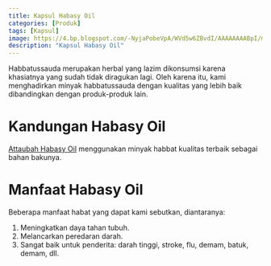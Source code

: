 ```yaml
---
title: Kapsul Habasy Oil
categories: [Produk]
tags: [Kapsul]
image: https://4.bp.blogspot.com/-NyjaPobeVpA/WVd5w6ZBvdI/AAAAAAAABpI/mNYFEB_GKUgY5404G5pl6Zza9MceFKGNwCKgBGAs/s1600/attaubah-habbasy.png
description: "Kapsul Habasy Oil"
---
```


<div class="paraph">Habbatussauda merupakan herbal yang lazim dikonsumsi karena khasiatnya yang sudah tidak diragukan lagi. Oleh karena itu, kami menghadirkan minyak habbatussauda dengan kualitas yang lebih baik dibandingkan dengan produk-produk lain.</div>

<h1>Kandungan Habasy Oil</h1>

<div class="paraph"><a cclass="mhoapp purple" href="/posts/kapsul-habasy-oil-vnc" title="Attaubah Habasy Oil">Attaubah Habasy Oil</a> menggunakan minyak habbat kualitas terbaik sebagai bahan bakunya.</div>

<h1>Manfaat Habasy Oil</h1>

<div class="paraph">Beberapa manfaat habat yang dapat kami sebutkan, diantaranya:</div>

<ol>
    <li>Meningkatkan daya tahan tubuh.</li>
    <li>Melancarkan peredaran darah.</li>
    <li>Sangat baik untuk penderita: darah tinggi, stroke, flu, demam, batuk, demam, dll.</li>
</ol>